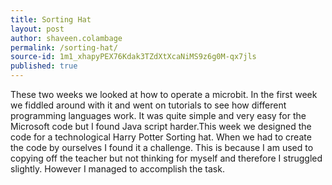 ```yaml
---
title: Sorting Hat
layout: post
author: shaveen.colambage
permalink: /sorting-hat/
source-id: 1m1_xhapyPEX76Kdak3TZdXtXcaNiMS9z6g0M-qx7jls
published: true
---
```

These two weeks we looked at how to operate a microbit. In the first week we fiddled around with it and went on tutorials to see how different programming languages work. It was quite simple and very easy for the Microsoft code but I found Java script harder.This week we designed the code for a technological Harry Potter Sorting hat. When we had to create the code by ourselves I found it a challenge. This is because I am used to copying off the teacher but not thinking for myself and therefore I struggled slightly. However I managed to accomplish the task.

